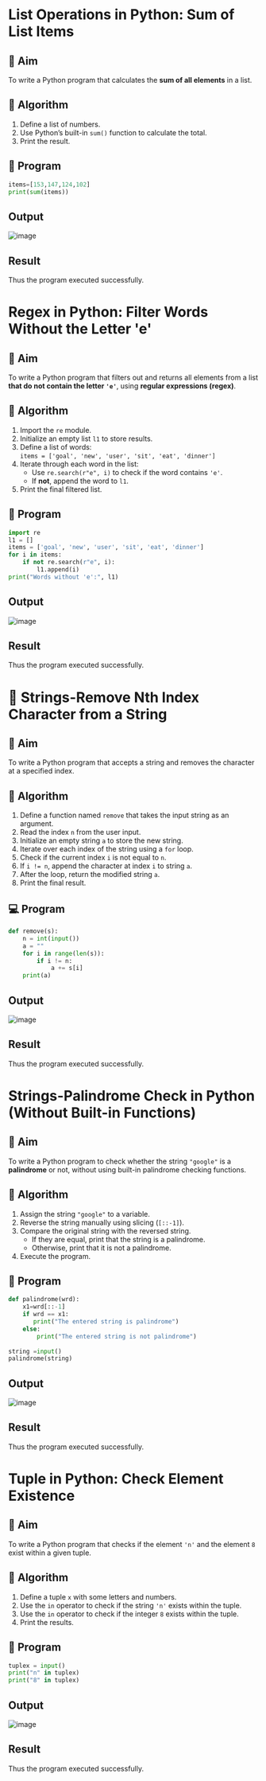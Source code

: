 # List Operations in Python: Sum of List Items

## 🎯 Aim
To write a Python program that calculates the **sum of all elements** in a list.

## 🧠 Algorithm
1. Define a list of numbers.
2. Use Python’s built-in `sum()` function to calculate the total.
3. Print the result.

## 🧾 Program

```python
items=[153,147,124,102]
print(sum(items))
```

## Output

![image](https://github.com/user-attachments/assets/c1947003-f2b4-42f4-9472-afddc7f142d8)

## Result

Thus the program executed successfully.

# Regex in Python: Filter Words Without the Letter 'e'

## 🎯 Aim
To write a Python program that filters out and returns all elements from a list **that do not contain the letter `'e'`**, using **regular expressions (regex)**.

## 🧠 Algorithm
1. Import the `re` module.
2. Initialize an empty list `l1` to store results.
3. Define a list of words:  
   `items = ['goal', 'new', 'user', 'sit', 'eat', 'dinner']`
4. Iterate through each word in the list:
   - Use `re.search(r"e", i)` to check if the word contains `'e'`.
   - If **not**, append the word to `l1`.
5. Print the final filtered list.

## 🧾 Program

```python
import re
l1 = []
items = ['goal', 'new', 'user', 'sit', 'eat', 'dinner']
for i in items:
    if not re.search(r"e", i):
        l1.append(i)
print("Words without 'e':", l1)
```

## Output

![image](https://github.com/user-attachments/assets/cc9e224f-13aa-429c-a00a-9e4c926100b5)

## Result

Thus the program executed successfully.

# 🧹 Strings-Remove Nth Index Character from a String

## 🎯 Aim
To write a Python program that accepts a string and removes the character at a specified index.

## 🧠 Algorithm
1. Define a function named `remove` that takes the input string as an argument.
2. Read the index `n` from the user input.
3. Initialize an empty string `a` to store the new string.
4. Iterate over each index of the string using a `for` loop.
5. Check if the current index `i` is not equal to `n`.
6. If `i != n`, append the character at index `i` to string `a`.
7. After the loop, return the modified string `a`.
8. Print the final result.

## 💻 Program

```python
def remove(s):
    n = int(input())
    a = ""
    for i in range(len(s)):
        if i != n:
            a += s[i]
    print(a)
```

## Output

![image](https://github.com/user-attachments/assets/7e1a393d-6a25-4582-ad75-02fcf2ef5e04)

## Result

Thus the program executed successfully.

# Strings-Palindrome Check in Python (Without Built-in Functions)

## 🎯 Aim
To write a Python program to check whether the string `"google"` is a **palindrome** or not, without using built-in palindrome checking functions.

## 🧠 Algorithm
1. Assign the string `"google"` to a variable.
2. Reverse the string manually using slicing (`[::-1]`).
3. Compare the original string with the reversed string.
   - If they are equal, print that the string is a palindrome.
   - Otherwise, print that it is not a palindrome.
4. Execute the program.

## 🧾 Program

```python
def palindrome(wrd):
    x1=wrd[::-1]
    if wrd == x1:
       print("The entered string is palindrome")
    else:
        print("The entered string is not palindrome")
        
string =input()
palindrome(string)
```
## Output

![image](https://github.com/user-attachments/assets/d60a7e94-fdb9-48cb-a98b-d74fba227a3c)

## Result

Thus the program executed successfully.

# Tuple in Python: Check Element Existence

## 🎯 Aim
To write a Python program that checks if the element `'n'` and the element `8` exist within a given tuple.

## 🧠 Algorithm
1. Define a tuple `x` with some letters and numbers.
2. Use the `in` operator to check if the string `'n'` exists within the tuple.
3. Use the `in` operator to check if the integer `8` exists within the tuple.
4. Print the results.

## 🧾 Program

```python
tuplex = input()
print("n" in tuplex)
print("8" in tuplex)
```

## Output

![image](https://github.com/user-attachments/assets/fd622182-4b1d-4391-b84c-b07defcc2c53)

## Result

Thus the program executed successfully.
